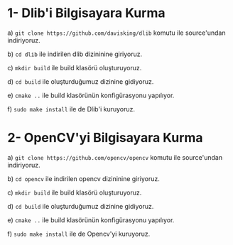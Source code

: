 #  1- Dlib'i Bilgisayara Kurma

a) `git clone https://github.com/davisking/dlib` komutu ile source'undan indiriyoruz.

b) `cd dlib` ile indirilen dlib dizininine giriyoruz.

c) `mkdir build` ile build klasörü oluşturuyoruz.

d) `cd build` ile oluşturduğumuz dizinine gidiyoruz.

e) `cmake ..` ile build klasörünün konfigürasyonu yapılıyor.

f) `sudo make install` ile de Dlib'i kuruyoruz.

# 2- OpenCV'yi Bilgisayara Kurma

a) `git clone https://github.com/opencv/opencv` komutu ile source'undan indiriyoruz.

b) `cd opencv` ile indirilen opencv dizininine giriyoruz.

c) `mkdir build` ile build klasörü oluşturuyoruz.

d) `cd build` ile oluşturduğumuz dizinine gidiyoruz.

e) `cmake ..` ile build klasörünün konfigürasyonu yapılıyor.

f) `sudo make install` ile de Opencv'yi kuruyoruz.
